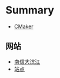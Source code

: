 # Summary

* [CMaker](README.md)

## 网站
* [南信大滨江](page/school/nuist.edu.cn.md)
* [站点](page/website.md)
